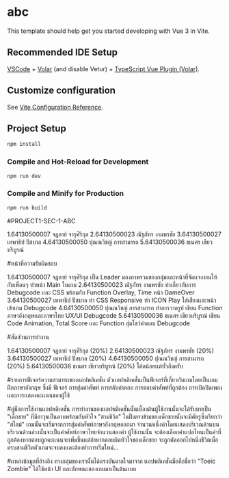 # abc

This template should help get you started developing with Vue 3 in Vite.

## Recommended IDE Setup

[VSCode](https://code.visualstudio.com/) + [Volar](https://marketplace.visualstudio.com/items?itemName=Vue.volar) (and disable Vetur) + [TypeScript Vue Plugin (Volar)](https://marketplace.visualstudio.com/items?itemName=Vue.vscode-typescript-vue-plugin).

## Customize configuration

See [Vite Configuration Reference](https://vitejs.dev/config/).

## Project Setup

```sh
npm install
```

### Compile and Hot-Reload for Development

```sh
npm run dev
```

### Compile and Minify for Production

```sh
npm run build
```

#PROJECT1-SEC-1-ABC

1.64130500007 จฏลาย์ จารุศิริกุล
2.64130500023 ณัฐภัทร งามพรชัย
3.64130500027 เทพาธิป ปัสบาล
4.64130500050 ปุณณวิชญ์ การสามารถ
5.64130500036 ธเนศร เขียวบริบูรณ์


#หน้าที่ความรับผิดชอบ

1.64130500007 จฏลาย์ จารุศิริกุล เป็น Leader มองภาพรวมของกลุ่มเเละหน้าที่จัดเเจงงานให้กับเพื่อนๆ ทำหน้า Main ในเกม
2.64130500023 ณัฐภัทร งามพรชัย ทำเกี่ยวกับการ Debugcode เเละ CSS พร้อมกับ Function Overlay, Time หน้า GameOver
3.64130500027 เทพาธิป ปัสบาล ทำ CSS Responsive ทำ ICON Play ใส่เสียงเเละหน้าเข้าเกม Debugcode
4.64130500050 ปุณณวิชญ์ การสามารถ ทำการวาดรูป เขียน Function ภาษาอังกฤษเเละภาษาไทย UX/UI Debugcode
5.64130500036 ธเนศร เขียวบริบูรณ์ เขียน Code Animation, Total Score เเละ Function สุ่มโชว์คำตอบ Debugcode

#สัดส่วนการทำงาน

1.64130500007 จฏลาย์ จารุศิริกุล (20%)
2.64130500023 ณัฐภัทร งามพรชัย (20%)
3.64130500027 เทพาธิป ปัสบาล (20%)
4.64130500050 ปุณณวิชญ์ การสามารถ (20%)
5.64130500036 ธเนศร เขียวบริบูรณ์ (20%) โค้ดน้อยเเต่ทั่วถึงครับ

#รายการฟีเจอร์ความสามารถของเเอปพลิเคชั่น
ตัวเเอปพลิเคชั่นเป็นฟีเจอร์ที่เกี่ยวกับเกมโดยเป็นเกมฝึกภาษาอังกฤษ ซึ่งมี ฟีเจอร์ การสุ่มคำศัพท์ การสลับคำตอบ การตอบคำศัพท์ที่ถูกต้อง การเปิดปิดเพลง เเละการเเสดงคะเเนนของผู้ใช้

#คู่มือการใช้งานเเอปพลิเคชั่น
การทำงานของเเอปพลิเคชั่นนั้นเบื้องต้นผู้ใช้งานนั้นจะได้รับบทเป็น "เด็กชาย" ที่มีอาวุธเป็นดาบพร้อมกับหัวใจ "สามชีวิต" ในฝั่งตรงข้ามของเด็กชายนั้นจะมีศัตรูซึ่งเรียกว่า "สไลม์" เกมนั้นจะเริ่มจากการสุ่มคำศัพท์ภาษาอังกฤษออกมา
จำนวนหนึ่งคำโดยเเสดงบริเวณด้านบน บริเวณด้านล่างนั้นจะเป็นคำศัพท์ภาษาไทยจำนวนสองคำ ผู้ใช้งานนั้น
จะต้องเลือกคำเเปลไหนเป็นคำที่ถูกต้องหากตอบถูกคะเเนนจะเพิ่มขึ้นเเต่ถ้าหากตอบผิดหัวใจของเด็กชาย
จะถูกตัดออกไปหนึ่งชีวิตเมื่อครบสามชีวิตตัวเกมจะจบลงเเละต้องทำการเริ่มใหม่...

#เเหล่งข้อมูลที่อ้างอิง
ทางกลุ่มของเรานั้นได้เเรงบันดาลใจมาจาก เเอปพลิเคชั่นมือถือชื่อว่า "Toeic Zombie" ได้ใช้หน้า UI เเละลักษณะของเกมมาเป็นต้นเเบบ 
